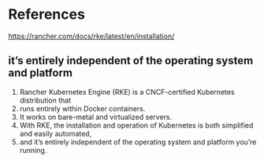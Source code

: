 # References

https://rancher.com/docs/rke/latest/en/installation/

## it’s entirely independent of the operating system and platform

1. Rancher Kubernetes Engine (RKE) is a CNCF-certified Kubernetes distribution that 
2. runs entirely within Docker containers. 
3. It works on bare-metal and virtualized servers. 
4. With RKE, the installation and operation of Kubernetes is both simplified and easily automated, 
5. and it’s entirely independent of the operating system and platform you’re running.
